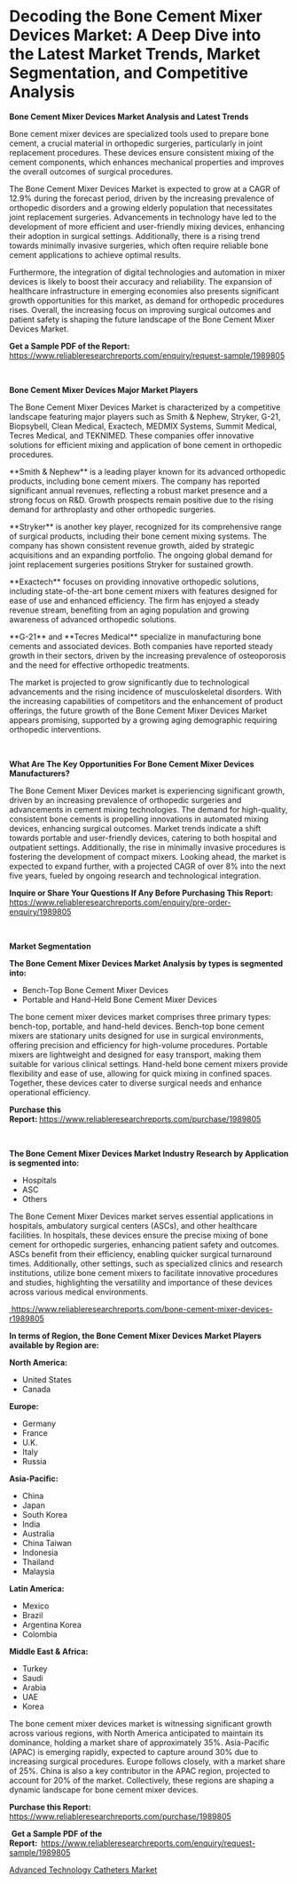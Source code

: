 <p><h1>Decoding the Bone Cement Mixer Devices Market: A Deep Dive into the Latest Market Trends, Market Segmentation, and Competitive Analysis</h1></p><p><strong>Bone Cement Mixer Devices Market Analysis and Latest Trends</strong></p>
<p><p>Bone cement mixer devices are specialized tools used to prepare bone cement, a crucial material in orthopedic surgeries, particularly in joint replacement procedures. These devices ensure consistent mixing of the cement components, which enhances mechanical properties and improves the overall outcomes of surgical procedures. </p><p>The Bone Cement Mixer Devices Market is expected to grow at a CAGR of 12.9% during the forecast period, driven by the increasing prevalence of orthopedic disorders and a growing elderly population that necessitates joint replacement surgeries. Advancements in technology have led to the development of more efficient and user-friendly mixing devices, enhancing their adoption in surgical settings. Additionally, there is a rising trend towards minimally invasive surgeries, which often require reliable bone cement applications to achieve optimal results. </p><p>Furthermore, the integration of digital technologies and automation in mixer devices is likely to boost their accuracy and reliability. The expansion of healthcare infrastructure in emerging economies also presents significant growth opportunities for this market, as demand for orthopedic procedures rises. Overall, the increasing focus on improving surgical outcomes and patient safety is shaping the future landscape of the Bone Cement Mixer Devices Market.</p></p>
<p><strong>Get a Sample PDF of the Report:&nbsp;</strong> <a href="https://www.reliableresearchreports.com/enquiry/request-sample/1989805?utm_campaign=2957&utm_medium=2&utm_source=Github&utm_content=ia&utm_term=05032025&utm_id=bone-cement-mixer-devices">https://www.reliableresearchreports.com/enquiry/request-sample/1989805</a></p>
<p>&nbsp;</p>
<p><strong>Bone Cement Mixer Devices Major Market Players</strong></p>
<p><p>The Bone Cement Mixer Devices Market is characterized by a competitive landscape featuring major players such as Smith & Nephew, Stryker, G-21, Biopsybell, Clean Medical, Exactech, MEDMIX Systems, Summit Medical, Tecres Medical, and TEKNIMED. These companies offer innovative solutions for efficient mixing and application of bone cement in orthopedic procedures.</p><p>**Smith & Nephew** is a leading player known for its advanced orthopedic products, including bone cement mixers. The company has reported significant annual revenues, reflecting a robust market presence and a strong focus on R&D. Growth prospects remain positive due to the rising demand for arthroplasty and other orthopedic surgeries.</p><p>**Stryker** is another key player, recognized for its comprehensive range of surgical products, including their bone cement mixing systems. The company has shown consistent revenue growth, aided by strategic acquisitions and an expanding portfolio. The ongoing global demand for joint replacement surgeries positions Stryker for sustained growth.</p><p>**Exactech** focuses on providing innovative orthopedic solutions, including state-of-the-art bone cement mixers with features designed for ease of use and enhanced efficiency. The firm has enjoyed a steady revenue stream, benefiting from an aging population and growing awareness of advanced orthopedic solutions.</p><p>**G-21** and **Tecres Medical** specialize in manufacturing bone cements and associated devices. Both companies have reported steady growth in their sectors, driven by the increasing prevalence of osteoporosis and the need for effective orthopedic treatments.</p><p>The market is projected to grow significantly due to technological advancements and the rising incidence of musculoskeletal disorders. With the increasing capabilities of competitors and the enhancement of product offerings, the future growth of the Bone Cement Mixer Devices Market appears promising, supported by a growing aging demographic requiring orthopedic interventions.</p></p>
<p>&nbsp;</p>
<p><strong>What Are The Key Opportunities For Bone Cement Mixer Devices Manufacturers?</strong></p>
<p><p>The Bone Cement Mixer Devices market is experiencing significant growth, driven by an increasing prevalence of orthopedic surgeries and advancements in cement mixing technologies. The demand for high-quality, consistent bone cements is propelling innovations in automated mixing devices, enhancing surgical outcomes. Market trends indicate a shift towards portable and user-friendly devices, catering to both hospital and outpatient settings. Additionally, the rise in minimally invasive procedures is fostering the development of compact mixers. Looking ahead, the market is expected to expand further, with a projected CAGR of over 8% into the next five years, fueled by ongoing research and technological integration.</p></p>
<p><strong>Inquire or Share Your Questions If Any Before Purchasing This Report:</strong> <a href="https://www.reliableresearchreports.com/enquiry/pre-order-enquiry/1989805?utm_campaign=2957&utm_medium=2&utm_source=Github&utm_content=ia&utm_term=05032025&utm_id=bone-cement-mixer-devices">https://www.reliableresearchreports.com/enquiry/pre-order-enquiry/1989805</a></p>
<p>&nbsp;</p>
<p><strong>Market Segmentation</strong></p>
<p><strong>The Bone Cement Mixer Devices Market Analysis by types is segmented into:</strong></p>
<p><ul><li>Bench-Top Bone Cement Mixer Devices</li><li>Portable and Hand-Held Bone Cement Mixer Devices</li></ul></p>
<p><p>The bone cement mixer devices market comprises three primary types: bench-top, portable, and hand-held devices. Bench-top bone cement mixers are stationary units designed for use in surgical environments, offering precision and efficiency for high-volume procedures. Portable mixers are lightweight and designed for easy transport, making them suitable for various clinical settings. Hand-held bone cement mixers provide flexibility and ease of use, allowing for quick mixing in confined spaces. Together, these devices cater to diverse surgical needs and enhance operational efficiency.</p></p>
<p><strong>Purchase this Report:&nbsp;</strong><a href="https://www.reliableresearchreports.com/purchase/1989805?utm_campaign=2957&utm_medium=2&utm_source=Github&utm_content=ia&utm_term=05032025&utm_id=bone-cement-mixer-devices">https://www.reliableresearchreports.com/purchase/1989805</a></p>
<p>&nbsp;</p>
<p><strong>The Bone Cement Mixer Devices Market Industry Research by Application is segmented into:</strong></p>
<p><ul><li>Hospitals</li><li>ASC</li><li>Others</li></ul></p>
<p><p>The Bone Cement Mixer Devices market serves essential applications in hospitals, ambulatory surgical centers (ASCs), and other healthcare facilities. In hospitals, these devices ensure the precise mixing of bone cement for orthopedic surgeries, enhancing patient safety and outcomes. ASCs benefit from their efficiency, enabling quicker surgical turnaround times. Additionally, other settings, such as specialized clinics and research institutions, utilize bone cement mixers to facilitate innovative procedures and studies, highlighting the versatility and importance of these devices across various medical environments.</p></p>
<p><a href="https://www.reliableresearchreports.com/bone-cement-mixer-devices-r1989805?utm_campaign=2957&utm_medium=2&utm_source=Github&utm_content=ia&utm_term=05032025&utm_id=bone-cement-mixer-devices">&nbsp;https://www.reliableresearchreports.com/bone-cement-mixer-devices-r1989805</a></p>
<p><strong>In terms of Region, the Bone Cement Mixer Devices Market Players available by Region are:</strong></p>
<p>
    <p> <strong> North America: </strong>
        <ul>
            <li>United States</li>
            <li>Canada</li>
        </ul>
        </p> 
    <p> <strong> Europe: </strong>
        <ul>
            <li>Germany</li>
            <li>France</li>
            <li>U.K.</li>
            <li>Italy</li>
            <li>Russia</li>
        </ul>
        </p> 
    <p> <strong> Asia-Pacific: </strong>
        <ul>
            <li>China</li>
            <li>Japan</li>
            <li>South Korea</li>
            <li>India</li>
            <li>Australia</li>
            <li>China Taiwan</li>
            <li>Indonesia</li>
            <li>Thailand</li>
            <li>Malaysia</li>
        </ul>
        </p> 
    <p> <strong> Latin America: </strong>
        <ul>
            <li>Mexico</li>
            <li>Brazil</li>
            <li>Argentina Korea</li>
            <li>Colombia</li>
        </ul>
        </p> 
    <p> <strong> Middle East & Africa: </strong>
        <ul>
            <li>Turkey</li>
            <li>Saudi</li>
            <li>Arabia</li>
            <li>UAE</li>
            <li>Korea</li>
        </ul>
    </p>
    </p>
<p><p>The bone cement mixer devices market is witnessing significant growth across various regions, with North America anticipated to maintain its dominance, holding a market share of approximately 35%. Asia-Pacific (APAC) is emerging rapidly, expected to capture around 30% due to increasing surgical procedures. Europe follows closely, with a market share of 25%. China is also a key contributor in the APAC region, projected to account for 20% of the market. Collectively, these regions are shaping a dynamic landscape for bone cement mixer devices.</p></p>
<p><strong>Purchase this Report: </strong><a href="https://www.reliableresearchreports.com/purchase/1989805?utm_campaign=2957&utm_medium=2&utm_source=Github&utm_content=ia&utm_term=05032025&utm_id=bone-cement-mixer-devices">https://www.reliableresearchreports.com/purchase/1989805</a></p>
<p>&nbsp;<strong>Get a Sample PDF of the Report:&nbsp;&nbsp;</strong><a href="https://www.reliableresearchreports.com/enquiry/request-sample/1989805?utm_campaign=2957&utm_medium=2&utm_source=Github&utm_content=ia&utm_term=05032025&utm_id=bone-cement-mixer-devices">https://www.reliableresearchreports.com/enquiry/request-sample/1989805</a></p>
<p><strong></strong></p>
<p><p><a href="https://github.com/abantolemox08/Market-Research-Report-List-1/blob/main/advanced-technology-catheters-market.md?utm_campaign=2957&utm_medium=2&utm_source=Github&utm_content=ia&utm_term=05032025&utm_id=bone-cement-mixer-devices">Advanced Technology Catheters Market</a></p></p>